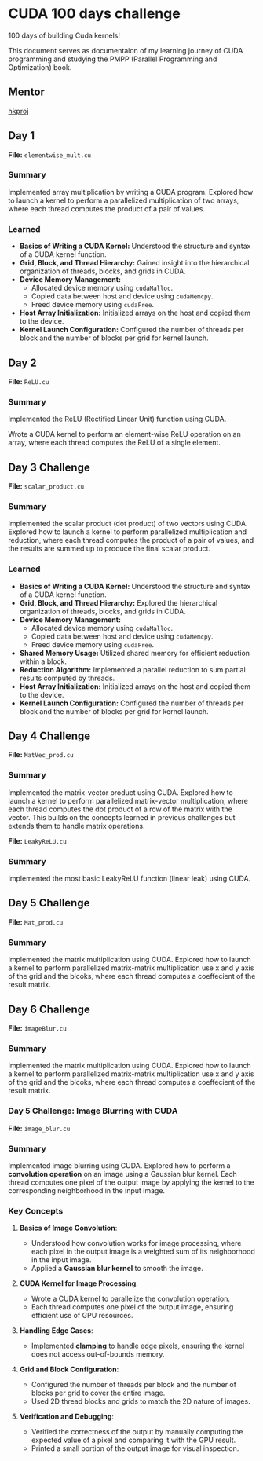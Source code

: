 # CUDA 100 days challenge
100 days of building Cuda kernels!

This document serves as documentaion of my learning journey of CUDA programming and studying the PMPP (Parallel Programming and Optimization) book.

## Mentor
[hkproj](https://github.com/hkproj/)

## Day 1
**File:** `elementwise_mult.cu`

### Summary
Implemented array multiplication by writing a CUDA program. Explored how to launch a kernel to perform a parallelized multiplication of two arrays, where each thread computes the product of a pair of values.

### Learned
- **Basics of Writing a CUDA Kernel:** Understood the structure and syntax of a CUDA kernel function.
- **Grid, Block, and Thread Hierarchy:** Gained insight into the hierarchical organization of threads, blocks, and grids in CUDA.
- **Device Memory Management:**
  - Allocated device memory using `cudaMalloc`.
  - Copied data between host and device using `cudaMemcpy`.
  - Freed device memory using `cudaFree`.
- **Host Array Initialization:** Initialized arrays on the host and copied them to the device.
- **Kernel Launch Configuration:** Configured the number of threads per block and the number of blocks per grid for kernel launch.

## Day 2
**File:** `ReLU.cu`

### Summary
Implemented the ReLU (Rectified Linear Unit) function using CUDA.

Wrote a CUDA kernel to perform an element-wise ReLU operation on an array, where each thread computes the ReLU of a single element.


## Day 3 Challenge

**File:** `scalar_product.cu`


### Summary
Implemented the scalar product (dot product) of two vectors using CUDA. Explored how to launch a kernel to perform parallelized multiplication and reduction, where each thread computes the product of a pair of values, and the results are summed up to produce the final scalar product.


### Learned
- **Basics of Writing a CUDA Kernel:** Understood the structure and syntax of a CUDA kernel function.
- **Grid, Block, and Thread Hierarchy:** Explored the hierarchical organization of threads, blocks, and grids in CUDA.
- **Device Memory Management:**
  - Allocated device memory using `cudaMalloc`.
  - Copied data between host and device using `cudaMemcpy`.
  - Freed device memory using `cudaFree`.
- **Shared Memory Usage:** Utilized shared memory for efficient reduction within a block.
- **Reduction Algorithm:** Implemented a parallel reduction to sum partial results computed by threads.
- **Host Array Initialization:** Initialized arrays on the host and copied them to the device.
- **Kernel Launch Configuration:** Configured the number of threads per block and the number of blocks per grid for kernel launch.


## Day 4 Challenge

**File:** `MatVec_prod.cu`


### **Summary**
Implemented the matrix-vector product using CUDA. Explored how to launch a kernel to perform parallelized matrix-vector multiplication, where each thread computes the dot product of a row of the matrix with the vector. This builds on the concepts learned in previous challenges but extends them to handle matrix operations.

**File:** `LeakyReLU.cu`


### **Summary**
Implemented the most basic LeakyReLU function (linear leak) using CUDA.


## Day 5 Challenge

**File:** `Mat_prod.cu`


### **Summary**
Implemented the matrix multiplication using CUDA. Explored how to launch a kernel to perform parallelized matrix-matrix multiplication use x and y axis of the grid and the blcoks, where each thread computes a coeffecient of the result matrix.


## Day 6 Challenge

**File:** `imageBlur.cu`


### **Summary**
Implemented the matrix multiplication using CUDA. Explored how to launch a kernel to perform parallelized matrix-matrix multiplication use x and y axis of the grid and the blcoks, where each thread computes a coeffecient of the result matrix.


### **Day 5 Challenge: Image Blurring with CUDA**

**File:** `image_blur.cu`


### **Summary**
Implemented image blurring using CUDA. Explored how to perform a **convolution operation** on an image using a Gaussian blur kernel. Each thread computes one pixel of the output image by applying the kernel to the corresponding neighborhood in the input image.


### **Key Concepts**
1. **Basics of Image Convolution**:
   - Understood how convolution works for image processing, where each pixel in the output image is a weighted sum of its neighborhood in the input image.
   - Applied a **Gaussian blur kernel** to smooth the image.

2. **CUDA Kernel for Image Processing**:
   - Wrote a CUDA kernel to parallelize the convolution operation.
   - Each thread computes one pixel of the output image, ensuring efficient use of GPU resources.

3. **Handling Edge Cases**:
   - Implemented **clamping** to handle edge pixels, ensuring the kernel does not access out-of-bounds memory.

4. **Grid and Block Configuration**:
   - Configured the number of threads per block and the number of blocks per grid to cover the entire image.
   - Used 2D thread blocks and grids to match the 2D nature of images.

5. **Verification and Debugging**:
   - Verified the correctness of the output by manually computing the expected value of a pixel and comparing it with the GPU result.
   - Printed a small portion of the output image for visual inspection.


